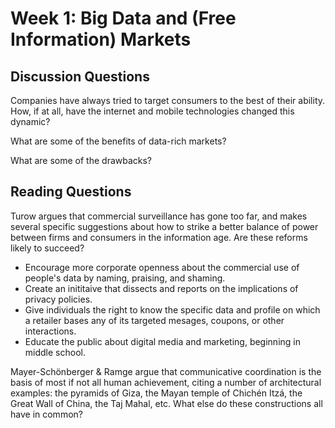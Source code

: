 # Week 1: Big Data and (Free Information) Markets

## Discussion Questions

Companies have always tried to target consumers to the best of their ability. How, if at all, have the internet and mobile technologies changed this dynamic? 

What are some of the benefits of data-rich markets?

What are some of the drawbacks?

## Reading Questions

Turow argues that commercial surveillance has gone too far, and makes several specific suggestions about how to strike a better balance of power between firms and consumers in the information age. Are these reforms likely to succeed?

* Encourage more corporate openness about the commercial use of people's data by naming, praising, and shaming. 
* Create an inititaive that dissects and reports on the implications of privacy policies.
* Give individuals the right to know the specific data and profile on which a retailer bases any of its targeted mesages, coupons, or other interactions.
* Educate the public about digital media and marketing, beginning in middle school.

Mayer-Schönberger & Ramge argue that communicative coordination is the basis of most if not all human achievement, citing a number of architectural examples: the pyramids of Giza, the Mayan temple of Chichén Itzá, the Great Wall of China, the Taj Mahal, etc. What else do these constructions all have in common?

